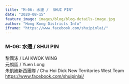 ```yaml
---
title: "M-06: 水邊 /  SHUI PIN"
date: "2020-08-15"
feature_image: images/blog/blog-details-image.jpg
author: "Hong Kong Districts Info"
iframe: "https://www.facebook.com/shuipinlai/"
---
```


### M-06: 水邊 /  SHUI PIN  
黎國泳 /  LAI KWOK WING  
元朗區 / Yuen Long  
朱凱廸新西團隊 /  Chu Hoi Dick New Territories West Team  
https://www.facebook.com/shuipinlai/
